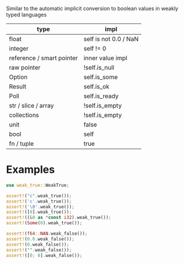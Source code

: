 Similar to the automatic implicit conversion to boolean values
in weakly typed languages

| type                          | impl                  |
| ---                           | ---                   |
| float                         | self is not 0.0 / NaN |
| integer                       | self != 0             |
| reference / smart pointer     | inner value impl      |
| raw pointer                   | !self.is\_null        |
| Option                        | self.is\_some         |
| Result                        | self.is\_ok           |
| Poll                          | self.is\_ready        |
| str / slice / array           | !self.is\_empty       |
| collections                   | !self.is\_empty       |
| unit                          | false                 |
| bool                          | self                  |
| fn / tuple                    | true                  |

# Examples
```rust
use weak_true::WeakTrue;

assert!("c".weak_true());
assert!('c'.weak_true());
assert!('\0'.weak_true());
assert!([0].weak_true());
assert!((&0 as *const i32).weak_true());
assert!(Some(0).weak_true());

assert!(f64::NAN.weak_false());
assert!(0.0.weak_false());
assert!(0.weak_false());
assert!("".weak_false());
assert!([0; 0].weak_false());
```
